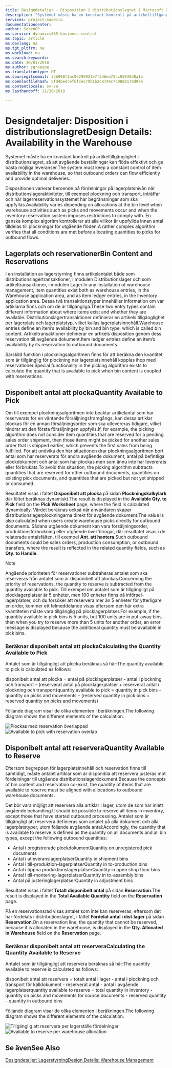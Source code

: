 ```yaml
---
title: Designdetaljer - Disposition i distributionslagret | Microsoft Docs
description: "Systemet måste ha en konstant kontroll på artikeltillgänglighet i distributionslagret, så att avgående beställningar kan flöda effektivt och ge bästa möjliga leveranser."
services: project-madeira
documentationcenter: 
author: SorenGP
ms.service: dynamics365-business-central
ms.topic: article
ms.devlang: na
ms.tgt_pltfrm: na
ms.workload: na
ms.search.keywords: 
ms.date: 10/01/2018
ms.author: sgroespe
ms.translationtype: HT
ms.sourcegitcommit: 33b900f1ac9e295921e7f3d6ea72cc93939d8a1b
ms.openlocfilehash: 5fd4bedcef6fcec79b1b2c8744c7c08d8170d97e
ms.contentlocale: sv-se
ms.lasthandoff: 11/26/2018

---
```

# <a name="design-details-availability-in-the-warehouse"></a><span data-ttu-id="56136-103">Designdetaljer: Disposition i distributionslagret</span><span class="sxs-lookup"><span data-stu-id="56136-103">Design Details: Availability in the Warehouse</span></span>
<span data-ttu-id="56136-104">Systemet måste ha en konstant kontroll på artikeltillgänglighet i distributionslagret, så att avgående beställningar kan flöda effektivt och ge bästa möjliga leveranser.</span><span class="sxs-lookup"><span data-stu-id="56136-104">The system must keep a constant control of item availability in the warehouse, so that outbound orders can flow efficiently and provide optimal deliveries.</span></span>  

 <span data-ttu-id="56136-105">Dispositionen varierar beroende på fördelningar på lagerplatsnivån när distributionslageraktiviteter, till exempel plockning och transport, inträffar och när lagerreservationssystemet har begränsningar som ska uppfyllas.</span><span class="sxs-lookup"><span data-stu-id="56136-105">Availability varies depending on allocations at the bin level when warehouse activities such as picks and movements occur and when the inventory reservation system imposes restrictions to comply with.</span></span> <span data-ttu-id="56136-106">En ganska komplex algoritm kontrollerar att alla villkor är uppfyllda innan antal tilldelas till plockningar för utgående flöden.</span><span class="sxs-lookup"><span data-stu-id="56136-106">A rather complex algorithm verifies that all conditions are met before allocating quantities to picks for outbound flows.</span></span>  

## <a name="bin-content-and-reservations"></a><span data-ttu-id="56136-107">Lagerplats och reservationer</span><span class="sxs-lookup"><span data-stu-id="56136-107">Bin Content and Reservations</span></span>  
 <span data-ttu-id="56136-108">I en installation av lagerstyrning finns artikelantalet både som distributionslagertransaktioner, i modulen Distributionslager och som artikeltransaktioner, i modulen Lager.</span><span class="sxs-lookup"><span data-stu-id="56136-108">In any installation of warehouse management, item quantities exist both as warehouse entries, in the Warehouse application area, and as item ledger entries, in the Inventory application area.</span></span> <span data-ttu-id="56136-109">Dessa två transaktionstyper innehåller information om var artiklarna finns och om de är tillgängliga.</span><span class="sxs-lookup"><span data-stu-id="56136-109">These two entry types contain different information about where items exist and whether they are available.</span></span> <span data-ttu-id="56136-110">Distributionslagertransaktioner definierar en artikels tillgänglighet per lagerplats och lagerplatstyp, vilket kallas lagerplatsinnehåll.</span><span class="sxs-lookup"><span data-stu-id="56136-110">Warehouse entries define an item’s availability by bin and bin type, which is called bin content.</span></span> <span data-ttu-id="56136-111">Artikeltransaktioner definierar en artikels disposition genom dess reservation till avgående dokument.</span><span class="sxs-lookup"><span data-stu-id="56136-111">Item ledger entries define an item’s availability by its reservation to outbound documents.</span></span>  

 <span data-ttu-id="56136-112">Särskild funktion i plockningsalgoritmen finns för att beräkna den kvantitet som är tillgänglig för plockning när lagerplatsinnehåll kopplas ihop med reservationer.</span><span class="sxs-lookup"><span data-stu-id="56136-112">Special functionality in the picking algorithm exists to calculate the quantity that is available to pick when bin content is coupled with reservations.</span></span>  

## <a name="quantity-available-to-pick"></a><span data-ttu-id="56136-113">Disponibelt antal att plocka</span><span class="sxs-lookup"><span data-stu-id="56136-113">Quantity Available to Pick</span></span>  
 <span data-ttu-id="56136-114">Om till exempel plockningsalgoritmen inte beaktar artikelantal som har reserverats för en väntande försäljningsframgångs, kan dessa artiklar plockas för en annan försäljningsorder som ska utlevereras tidigare, vilket hindrar att den första försäljningen uppfylls.</span><span class="sxs-lookup"><span data-stu-id="56136-114">If, for example, the picking algorithm does not consider item quantities that are reserved for a pending sales order shipment, then those items might be picked for another sales order that is shipped earlier, which prevents the first sales from being fulfilled.</span></span> <span data-ttu-id="56136-115">För att undvika den här situationen drar plockningsalgoritmen bort antal som har reserverats för andra avgående dokument, antal på befintliga plockdokument och antal som har plockas men som ännu inte har levererats eller förbrukats.</span><span class="sxs-lookup"><span data-stu-id="56136-115">To avoid this situation, the picking algorithm subtracts quantities that are reserved for other outbound documents, quantities on existing pick documents, and quantities that are picked but not yet shipped or consumed.</span></span>  

 <span data-ttu-id="56136-116">Resultatet visas i fältet **Disponibelt att plocka** på sidan **Plockningskalkylark** där fältet beräknas dynamiskt.</span><span class="sxs-lookup"><span data-stu-id="56136-116">The result is displayed in the **Available Qty. to Pick** field on the **Pick Worksheet** page, where the field is calculated dynamically.</span></span> <span data-ttu-id="56136-117">Värdet beräknas också när användaren skapar distributionslagerplockningarna direkt för avgående dokument.</span><span class="sxs-lookup"><span data-stu-id="56136-117">The value is also calculated when users create warehouse picks directly for outbound documents.</span></span> <span data-ttu-id="56136-118">Sådana utgående dokument kan vara försäljningsorder, produktionsförbrukning eller utgående överföringar, där resultatet visas i de relaterade antalsfälten, till exempel **Ant. att hantera**.</span><span class="sxs-lookup"><span data-stu-id="56136-118">Such outbound documents could be sales orders, production consumption, or outbound transfers, where the result is reflected in the related quantity fields, such as **Qty. to Handle**.</span></span>  

> [!NOTE]  
>  <span data-ttu-id="56136-119">Angående prioriteten för reservationer subtraheras antalet som ska reserveras från antalet som är disponibelt att plockas.</span><span class="sxs-lookup"><span data-stu-id="56136-119">Concerning the priority of reservations, the quantity to reserve is subtracted from the quantity available to pick.</span></span> <span data-ttu-id="56136-120">Till exempel om antalet som är tillgängligt på plocklagerplatser är 5 enheter, men 100 enheter finns på införsel-lagerplatser, och du försöker att reservera mer än 5 enheter för ytterligare en order, kommer ett felmeddelande visas eftersom den här extra kvantiteten måste vara tillgänglig på plocklagerplatser.</span><span class="sxs-lookup"><span data-stu-id="56136-120">For example, if the quantity available in pick bins is 5 units, but 100 units are in put-away bins, then when you try to reserve more than 5 units for another order, an error message is displayed because the additional quantity must be available in pick bins.</span></span>  

### <a name="calculating-the-quantity-available-to-pick"></a><span data-ttu-id="56136-121">Beräknar disponibelt antal att plocka</span><span class="sxs-lookup"><span data-stu-id="56136-121">Calculating the Quantity Available to Pick</span></span>  
 <span data-ttu-id="56136-122">Antalet som är tillgängligt att plocka beräknas så här:</span><span class="sxs-lookup"><span data-stu-id="56136-122">The quantity available to pick is calculated as follows:</span></span>  

 <span data-ttu-id="56136-123">disponibelt antal att plocka = antal på plocklagerplatser - antal i plockning och transport – (reserverat antal på plocklagerplatser + reserverat antal i plockning och transport)</span><span class="sxs-lookup"><span data-stu-id="56136-123">quantity available to pick = quantity in pick bins - quantity on picks and movements – (reserved quantity in pick bins + reserved quantity on picks and movements)</span></span>  

 <span data-ttu-id="56136-124">Följande diagram visar de olika elementen i beräkningen.</span><span class="sxs-lookup"><span data-stu-id="56136-124">The following diagram shows the different elements of the calculation.</span></span>  

 <span data-ttu-id="56136-125">![Plockas med reservation överlappad](media/design_details_warehouse_management_availability_2.png "Plockas med reservation överlappad")</span><span class="sxs-lookup"><span data-stu-id="56136-125">![Available to pick with reservation overlap](media/design_details_warehouse_management_availability_2.png "Available to pick with reservation overlap")</span></span>  

## <a name="quantity-available-to-reserve"></a><span data-ttu-id="56136-126">Disponibelt antal att reservera</span><span class="sxs-lookup"><span data-stu-id="56136-126">Quantity Available to Reserve</span></span>  
 <span data-ttu-id="56136-127">Eftersom begreppen för lagerplatsinnehåll och reservation finns till samtidigt, måste antalet artiklar som är disponibla att reservera justeras mot fördelningar till utgående distributionslagerdokument.</span><span class="sxs-lookup"><span data-stu-id="56136-127">Because the concepts of bin content and reservation co-exist, the quantity of items that are available to reserve must be aligned with allocations to outbound warehouse documents.</span></span>  

 <span data-ttu-id="56136-128">Det bör vara möjligt att reservera alla artiklar i lager, utom de som har inlett avgående behandling.</span><span class="sxs-lookup"><span data-stu-id="56136-128">It should be possible to reserve all items in inventory, except those that have started outbound processing.</span></span> <span data-ttu-id="56136-129">Antalet som är tillgängligt att reservera definieras som antalet på alla dokument och alla lagerplatstyper, utom följande avgående antal:</span><span class="sxs-lookup"><span data-stu-id="56136-129">Accordingly, the quantity that is available to reserve is defined as the quantity on all documents and all bin types, except the following outbound quantities:</span></span>  

-   <span data-ttu-id="56136-130">Antal i oregistrerade plockdokument</span><span class="sxs-lookup"><span data-stu-id="56136-130">Quantity on unregistered pick documents</span></span>  
-   <span data-ttu-id="56136-131">Antal i utleveranslagerplatser</span><span class="sxs-lookup"><span data-stu-id="56136-131">Quantity in shipment bins</span></span>  
-   <span data-ttu-id="56136-132">Antal i till-produktion-lagerplatser</span><span class="sxs-lookup"><span data-stu-id="56136-132">Quantity in to-production bins</span></span>  
-   <span data-ttu-id="56136-133">Antal i öppna produktionslagerplatser</span><span class="sxs-lookup"><span data-stu-id="56136-133">Quantity in open shop floor bins</span></span>  
-   <span data-ttu-id="56136-134">Antal i till-montering-lagerplatser</span><span class="sxs-lookup"><span data-stu-id="56136-134">Quantity in to-assembly bins</span></span>  
-   <span data-ttu-id="56136-135">Antal på justeringlagerplatser</span><span class="sxs-lookup"><span data-stu-id="56136-135">Quantity in adjustment bins</span></span>  

 <span data-ttu-id="56136-136">Resultatet visas i fältet **Totalt disponibelt antal** på sidan **Reservation**.</span><span class="sxs-lookup"><span data-stu-id="56136-136">The result is displayed in the **Total Available Quantity** field on the **Reservation** page.</span></span>  

 <span data-ttu-id="56136-137">På en reservationsrad visas antalet som inte kan reserveras, eftersom det har fördelats i distributionslagret, i fältet **Fördelat antal i dist.lager** på sidan **Reservation**.</span><span class="sxs-lookup"><span data-stu-id="56136-137">On a reservation line, the quantity that cannot be reserved, because it is allocated in the warehouse, is displayed in the **Qty. Allocated in Warehouse** field on the **Reservation** page.</span></span>  

### <a name="calculating-the-quantity-available-to-reserve"></a><span data-ttu-id="56136-138">Beräknar disponibelt antal att reservera</span><span class="sxs-lookup"><span data-stu-id="56136-138">Calculating the Quantity Available to Reserve</span></span>  
 <span data-ttu-id="56136-139">Antalet som är tillgängligt att reservera beräknas så här:</span><span class="sxs-lookup"><span data-stu-id="56136-139">The quantity available to reserve is calculated as follows:</span></span>  

 <span data-ttu-id="56136-140">disponibelt antal att reservera = totalt antal i lager - antal i plockning och transport för källdokument - reserverat antal - antal i avgående lagerplatser</span><span class="sxs-lookup"><span data-stu-id="56136-140">quantity available to reserve = total quantity in inventory - quantity on picks and movements for source documents - reserved quantity - quantity in outbound bins</span></span>  

 <span data-ttu-id="56136-141">Följande diagram visar de olika elementen i beräkningen.</span><span class="sxs-lookup"><span data-stu-id="56136-141">The following diagram shows the different elements of the calculation.</span></span>  

 <span data-ttu-id="56136-142">![Tillgänglig att reservera per lagerställe fördelningar](media/design_details_warehouse_management_availability_3.png "Tillgänglig att reservera per lagerställe fördelningar")</span><span class="sxs-lookup"><span data-stu-id="56136-142">![Avaliable to reserve per warehouse allocation](media/design_details_warehouse_management_availability_3.png "Avaliable to reserve per warehouse allocation")</span></span>  

## <a name="see-also"></a><span data-ttu-id="56136-143">Se även</span><span class="sxs-lookup"><span data-stu-id="56136-143">See Also</span></span>  
 [<span data-ttu-id="56136-144">Designdetaljer: Lagerstyrning</span><span class="sxs-lookup"><span data-stu-id="56136-144">Design Details: Warehouse Management</span></span>](design-details-warehouse-management.md)

